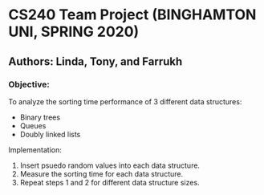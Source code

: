 # CS240 Team Project (BINGHAMTON UNI, SPRING 2020)
## Authors: Linda, Tony, and Farrukh

### Objective:
To analyze the sorting time performance of 3 different data structures:
- Binary trees
- Queues
- Doubly linked lists
  
Implementation:
1. Insert psuedo random values into each data structure.
2. Measure the sorting time for each data structure.
3. Repeat steps 1 and 2 for different data structure sizes.
